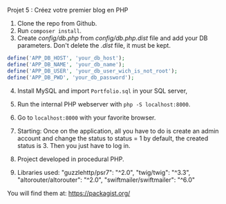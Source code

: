Projet 5 : Créez votre premier blog en PHP

1. Clone the repo from Github.
2. Run `composer install`.
3. Create _config/db.php_ from _config/db.php.dist_ file and add your DB parameters. Don't delete the _.dist_ file, it must be kept.

```php
define('APP_DB_HOST', 'your_db_host');
define('APP_DB_NAME', 'your_db_name');
define('APP_DB_USER', 'your_db_user_wich_is_not_root');
define('APP_DB_PWD', 'your_db_password');
```

4. Install MySQL and import `Portfolio.sql` in your SQL server,

5. Run the internal PHP webserver with `php -S localhost:8000`.
6. Go to `localhost:8000` with your favorite browser.
7. Starting:
   Once on the application, all you have to do is create an admin account and change the status to status = 1 by default, the created status is 3.
   Then you just have to log in.

8. Project developed in procedural PHP.
9. Libraries used:
   "guzzlehttp/psr7": "^2.0",
   "twig/twig": "^3.3",
   "altorouter/altorouter": "^2.0",
   "swiftmailer/swiftmailer": "^6.0"

You will find them at: https://packagist.org/
